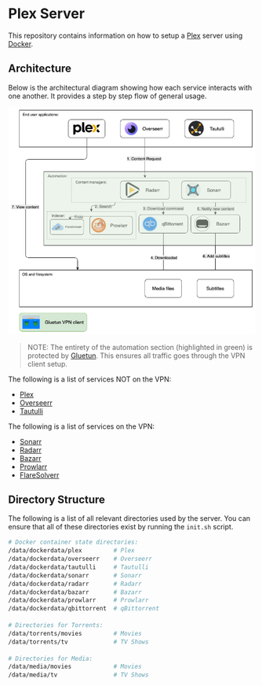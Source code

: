 # Plex Server

This repository contains information on how to setup a [Plex](https://www.plex.tv/) server using [Docker](https://www.docker.com/).

## Architecture

Below is the architectural diagram showing how each service interacts with one another. It provides a step by step flow of general usage.

![diagram](./architecture.png)

> NOTE: The entirety of the automation section (highlighted in green) is protected by [Gluetun](https://github.com/qdm12/gluetun). This ensures all traffic goes through the VPN client setup.

The following is a list of services NOT on the VPN:

- [Plex](https://www.plex.tv/)
- [Overseerr](https://overseerr.dev/)
- [Tautulli](https://tautulli.com/)

The following is a list of services on the VPN:

- [Sonarr](https://sonarr.tv/)
- [Radarr](https://radarr.video/)
- [Bazarr](https://www.bazarr.media/)
- [Prowlarr](https://prowlarr.com/)
- [FlareSolverr](https://github.com/FlareSolverr/FlareSolverr)

## Directory Structure

The following is a list of all relevant directories used by the server. You can ensure that all of these directories exist by running the `init.sh` script.

```sh
# Docker container state directories:
/data/dockerdata/plex         # Plex
/data/dockerdata/overseerr    # Overseerr
/data/dockerdata/tautulli     # Tautulli
/data/dockerdata/sonarr       # Sonarr
/data/dockerdata/radarr       # Radarr
/data/dockerdata/bazarr       # Bazarr
/data/dockerdata/prowlarr     # Prowlarr
/data/dockerdata/qbittorrent  # qBittorrent

# Directories for Torrents:
/data/torrents/movies         # Movies
/data/torrents/tv             # TV Shows

# Directories for Media:
/data/media/movies            # Movies
/data/media/tv                # TV Shows
```
